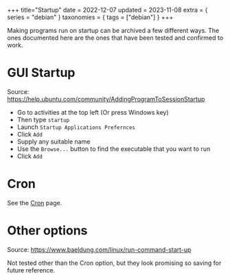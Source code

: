 +++
title="Startup"
date = 2022-12-07
updated = 2023-11-08
extra = { series = "debian" }
taxonomies = { tags = ["debian"] }
+++

Making programs run on startup can be archived a few different ways. The ones documented here are the ones that have
been tested and confirmed to work.

# GUI Startup

Source: <https://help.ubuntu.com/community/AddingProgramToSessionStartup>

- Go to activities at the top left (Or press Windows key)
- Then type `startup`
- Launch `Startup Applications Prefernces`
- Click `Add`
- Supply any suitable name
- Use the `Browse...` button to find the executable that you want to run
- Click `Add`

# Cron

See the [Cron](@/debian/cron.md) page.

# Other options

Source: <https://www.baeldung.com/linux/run-command-start-up>

Not tested other than the Cron option, but they look promising so saving for future reference.
